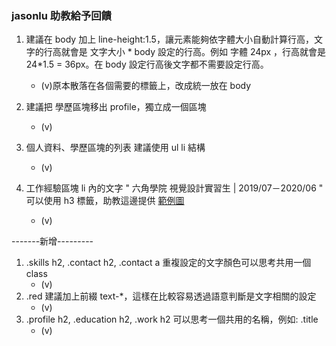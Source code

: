 ### jasonlu 助教給予回饋

1. 建議在 body 加上 line-height:1.5，讓元素能夠依字體大小自動計算行高，文字的行高就會是 文字大小 * body 設定的行高。例如 字體 24px ，行高就會是 24*1.5 = 36px。在 body 設定行高後文字都不需要設定行高。
    * (v)原本散落在各個需要的標籤上，改成統一放在 body

2. 建議把 學歷區塊移出 profile，獨立成一個區塊
    * (v)

3. 個人資料、學歷區塊的列表 建議使用 ul li 結構
    * (v)

4. 工作經驗區塊 li 內的文字 " 六角學院 視覺設計實習生 | 2019/07－2020/06 " 可以使用 h3 標籤，助教這邊提供 [範例圖](https://i.imgur.com/EqaKy2j.png)
    * (v)
  
  -------新增---------
1. .skills h2, .contact h2, .contact a 重複設定的文字顏色可以思考共用一個 class
    * (v)
2. .red 建議加上前綴 text-*，這樣在比較容易透過語意判斷是文字相關的設定
    * (v)
3. .profile h2, .education h2, .work h2 可以思考一個共用的名稱，例如: .title
    * (v)